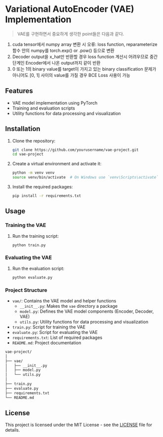 # Variational AutoEncoder (VAE) Implementation

> VAE를 구현하면서 중요하게 생각한 point들은 다음과 같다.
>
1) cuda tensor에서 numpy array 변환 시 오류: loss function, reparameterize 함수 안의 numpy를 torch.exp() or .pow() 등으로 변환
2) Decoder output을 x_hat만 반환할 경우 loss function 계산시 어려우므로 중간 단계인 Encoder에서 나온 output까지 같이 반환
3) 0 또는 1의 binary value를 target이 가지고 있는 binary classification 문제가 아니어도 [0, 1] 사이의 value를 가질 경우 BCE Loss 사용이 가능

## Features

- VAE model implementation using PyTorch
- Training and evaluation scripts
- Utility functions for data processing and visualization

## Installation

1. Clone the repository:
    ```sh
    git clone https://github.com/yourusername/vae-project.git
    cd vae-project
    ```

2. Create a virtual environment and activate it:
    ```sh
    python -m venv venv
    source venv/bin/activate  # On Windows use `venv\Scripts\activate`
    ```

3. Install the required packages:
    ```sh
    pip install -r requirements.txt
    ```

## Usage

### Training the VAE

1. Run the training script:
    ```sh
    python train.py
    ```

### Evaluating the VAE

1. Run the evaluation script:
    ```sh
    python evaluate.py
    ```

### Project Structure

- `vae/`: Contains the VAE model and helper functions
    - `__init__.py`: Makes the `vae` directory a package
    - `model.py`: Defines the VAE model components (Encoder, Decoder, VAE)
    - `utils.py`: Utility functions for data processing and visualization
- `train.py`: Script for training the VAE
- `evaluate.py`: Script for evaluating the VAE
- `requirements.txt`: List of required packages
- `README.md`: Project documentation


```sh
vae-project/
│
├── vae/
│   ├── __init__.py
│   ├── model.py
│   └── utils.py
│
├── train.py
├── evaluate.py
├── requirements.txt
└── README.md

```
  

## License

This project is licensed under the MIT License - see the [LICENSE](LICENSE) file for details.
